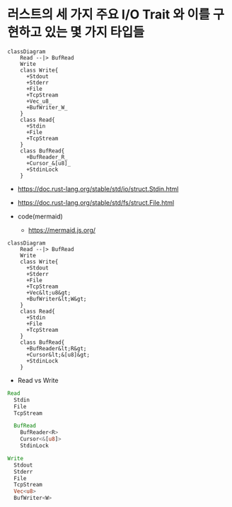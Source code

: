 # 러스트의 세 가지 주요 I/O Trait 와 이를 구현하고 있는 몇 가지 타입들

```mermaid
classDiagram
    Read --|> BufRead
    Write 
    class Write{
      +Stdout
      +Stderr
      +File
      +TcpStream
      +Vec_u8_
      +BufWriter_W_
    }
    class Read{
      +Stdin
      +File
      +TcpStream
    }
    class BufRead{
      +BufReader_R_
      +Cursor_&[u8]_
      +StdinLock
    }
```

- https://doc.rust-lang.org/stable/std/io/struct.Stdin.html 
- https://doc.rust-lang.org/stable/std/fs/struct.File.html 

- code(mermaid)
  - https://mermaid.js.org/

```code
classDiagram
    Read --|> BufRead
    Write 
    class Write{
      +Stdout
      +Stderr
      +File
      +TcpStream
      +Vec&lt;u8&gt;
      +BufWriter&lt;W&gt;
    }
    class Read{
      +Stdin
      +File
      +TcpStream
    }
    class BufRead{
      +BufReader&lt;R&gt;
      +Cursor&lt;&[u8]&gt;
      +StdinLock
    }
```

- Read vs Write

```rs
Read
  Stdin
  File
  TcpStream

  BufRead
    BufReader<R>
    Cursor<&[u8]>
    StdinLock
```

```rs
Write
  Stdout
  Stderr
  File
  TcpStream
  Vec<u8>
  BufWriter<W>

```
